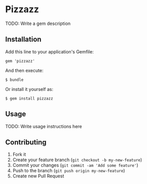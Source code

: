 # Pizzazz

TODO: Write a gem description

## Installation

Add this line to your application's Gemfile:

    gem 'pizzazz'

And then execute:

    $ bundle

Or install it yourself as:

    $ gem install pizzazz

## Usage

TODO: Write usage instructions here

## Contributing

1. Fork it
2. Create your feature branch (`git checkout -b my-new-feature`)
3. Commit your changes (`git commit -am 'Add some feature'`)
4. Push to the branch (`git push origin my-new-feature`)
5. Create new Pull Request
